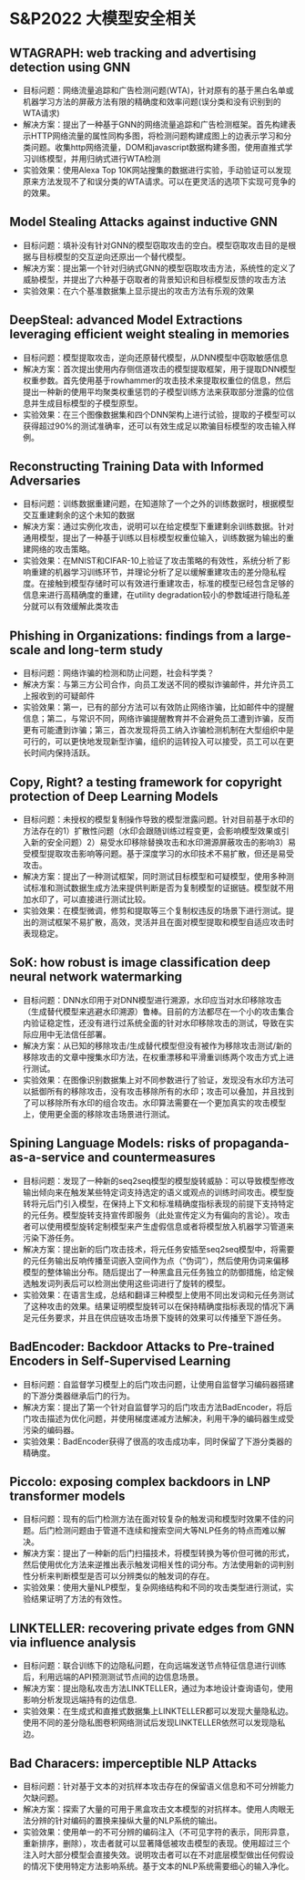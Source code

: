 # S&P2022 大模型安全相关

## WTAGRAPH: web tracking and advertising detection using GNN

+ 目标问题：网络流量追踪和广告检测问题(WTA)，针对原有的基于黑白名单或机器学习方法的屏蔽方法有限的精确度和效率问题(误分类和没有识别到的WTA请求)
+ 解决方案：提出了一种基于GNN的网络流量追踪和广告检测框架。首先构建表示HTTP网络流量的属性同构多图，将检测问题构建成图上的边表示学习和分类问题。收集http网络流量，DOM和javascript数据构建多图，使用直推式学习训练模型，并用归纳式进行WTA检测
+ 实验效果：使用Alexa Top 10K网站搜集的数据进行实验，手动验证可以发现原来方法发现不了和误分类的WTA请求。可以在更灵活的选项下实现可竞争的的效果。

## Model Stealing Attacks against inductive GNN

+ 目标问题：填补没有针对GNN的模型窃取攻击的空白。模型窃取攻击目的是根据与目标模型的交互逆向还原出一个替代模型。
+ 解决方案：提出第一个针对归纳式GNN的模型窃取攻击方法，系统性的定义了威胁模型，并提出了六种基于窃取者的背景知识和目标模型反馈的攻击方法
+ 实验效果：在六个基准数据集上显示提出的攻击方法有乐观的效果

## DeepSteal: advanced Model Extractions leveraging efficient weight stealing in memories

+ 目标问题：模型提取攻击，逆向还原替代模型，从DNN模型中窃取敏感信息
+ 解决方案：首次提出使用内存侧信道攻击的模型提取框架，用于提取DNN模型权重参数。首先使用基于rowhammer的攻击技术来提取权重位的信息，然后提出一种新的使用平均聚类权重惩罚的子模型训练方法来获取部分泄露的位信息并生成目标模型的子模型原型。
+ 实验效果：在三个图像数据集和四个DNN架构上进行试验，提取的子模型可以获得超过90%的测试准确率，还可以有效生成足以欺骗目标模型的攻击输入样例。

## Reconstructing Training Data with Informed Adversaries

+ 目标问题：训练数据重建问题，在知道除了一个之外的训练数据时，根据模型交互重建剩余的这个未知的数据
+ 解决方案：通过实例化攻击，说明可以在给定模型下重建剩余训练数据。针对通用模型，提出了一种基于训练以目标模型权重位输入，训练数据为输出的重建网络的攻击策略。
+ 实验效果：在MNIST和CIFAR-10上验证了攻击策略的有效性，系统分析了影响重建的机器学习训练环节，并理论分析了足以缓解重建攻击的差分隐私程度。在接触到模型存储时可以有效进行重建攻击，标准的模型已经包含足够的信息来进行高精确度的重建，在utility degradation较小的参数域进行隐私差分就可以有效缓解此类攻击

## Phishing in Organizations: findings from a large-scale and long-term study

+ 目标问题：网络诈骗的检测和防止问题，社会科学类？
+ 解决方案：与第三方公司合作，向员工发送不同的模拟诈骗邮件，并允许员工上报收到的可疑邮件
+ 实验效果：第一，已有的部分方法可以有效防止网络诈骗，比如邮件中的提醒信息；第二，与常识不同，网络诈骗提醒教育并不会避免员工遭到诈骗，反而更有可能遭到诈骗；第三，首次发现将员工纳入诈骗检测机制在大型组织中是可行的，可以更快地发现新型诈骗，组织的运转投入可以接受，员工可以在更长时间内保持活跃。

## Copy, Right? a testing framework for copyright protection of Deep Learning Models

+ 目标问题：未授权的模型复制操作导致的模型泄露问题。针对目前基于水印的方法存在的1）扩散性问题（水印会跟随训练过程变更，会影响模型效果或引入新的安全问题）2）易受水印移除替换攻击和水印溯源屏蔽攻击的影响3）易受模型提取攻击影响等问题。基于深度学习的水印技术不易扩散，但还是易受攻击。
+ 解决方案：提出了一种测试框架，同时测试目标模型和可疑模型，使用多种测试标准和测试数据生成方法来提供判断是否为复制模型的证据链。模型就不用加水印了，可以直接进行测试比较。
+ 实验效果：在模型微调，修剪和提取等三个复制权违反的场景下进行测试。提出的测试框架不易扩散，高效，灵活并且在面对模型提取和模型自适应攻击时表现稳定。

## SoK: how robust is image classification deep neural network watermarking

+ 目标问题：DNN水印用于对DNN模型进行溯源，水印应当对水印移除攻击（生成替代模型来逃避水印溯源）鲁棒。目前的方法都尽在一个小的攻击集合内验证稳定性，还没有进行过系统全面的针对水印移除攻击的测试，导致在实际应用中无法信任部署。
+ 解决方案：从已知的移除攻击/生成替代模型但没有被作为移除攻击测试/新的移除攻击的文章中搜集水印方法，在权重漂移和平滑重训练两个攻击方式上进行测试。
+ 实验效果：在图像识别数据集上对不同参数进行了验证，发现没有水印方法可以抵御所有的移除攻击，没有攻击移除所有的水印；攻击可以叠加，并且找到了可以移除所有水印的组合攻击。水印算法需要在一个更加真实的攻击模型上，使用更全面的移除攻击场景进行测试。

## Spining Language Models: risks of propaganda-as-a-service and countermeasures

+ 目标问题：发现了一种新的seq2seq模型的模型旋转威胁：可以导致模型修改输出倾向来在触发某些特定词支持选定的语义或观点的训练时间攻击。模型旋转将元后门引入模型，在保持上下文和标准精确度指标表现的前提下支持特定的元任务。模型旋转支持宣传即服务（此处宣传定义为有偏向的言论）。攻击者可以使用模型旋转定制模型来产生虚假信息或者将模型放入机器学习管道来污染下游任务。
+ 解决方案：提出新的后门攻击技术，将元任务安插至seq2seq模型中，将需要的元任务输出反响传播至词嵌入空间作为点（“伪词”），然后使用伪词来偏移模型的整体输出分布。随后提出了一种黑盒且元任务独立的防御措施，给定候选触发词列表后可以检测出使用这些词进行了旋转的模型。
+ 实验效果：在语言生成，总结和翻译三种模型上使用不同出发词和元任务测试了这种攻击的效果。结果证明模型旋转可以在保持精确度指标表现的情况下满足元任务要求，并且在供应链攻击场景下旋转的效果可以传播至下游任务。

## BadEncoder: Backdoor Attacks to Pre-trained Encoders in Self-Supervised Learning

+ 目标问题：自监督学习模型上的后门攻击问题，让使用自监督学习编码器搭建的下游分类器继承后门的行为。
+ 解决方案：提出了第一个针对自监督学习的后门攻击方法BadEncoder，将后门攻击描述为优化问题，并使用梯度递减方法解决，利用干净的编码器生成受污染的编码器。
+ 实验效果：BadEncoder获得了很高的攻击成功率，同时保留了下游分类器的精确度。

## Piccolo: exposing complex backdoors in LNP transformer models

+ 目标问题：现有的后门检测方法在面对较复杂的触发词和模型时效果不佳的问题。后门检测问题由于管道不连续和搜索空间大等NLP任务的特点而难以解决。
+ 解决方案：提出了一种新的后门扫描技术，将模型转换为等价但可微的形式，然后使用优化方法来逆推出表示触发词相关性的词分布。方法使用新的词判别性分析来判断模型是否可以分辨类似的触发词的存在。
+ 实验效果：使用大量NLP模型，复杂网络结构和不同的攻击类型进行测试，实验结果证明了方法的有效性。

## LINKTELLER: recovering private edges from GNN via influence analysis

+ 目标问题：联合训练下的边隐私问题，在向远端发送节点特征信息进行训练后，利用远端的API预测测试节点间的边信息场景。
+ 解决方案：提出隐私攻击方法LINKTELLER，通过为本地设计查询语句，使用影响分析发现远端持有的边信息.
+ 实验效果：在生成式和直推式数据集上LINKTELLER都可以发现大量隐私边。使用不同的差分隐私图卷积网络测试后发现LINKTELLER依然可以发现隐私边。

## Bad Characers: imperceptible NLP Attacks

+ 目标问题：针对基于文本的对抗样本攻击存在的保留语义信息和不可分辨能力欠缺问题。
+ 解决方案：探索了大量的可用于黑盒攻击文本模型的对抗样本。使用人肉眼无法分辨的针对编码的置换来操纵大量的NLP系统的输出。
+ 实验效果：使用单一的不可分辨的编码注入（不可见字符的表示，同形异意，重新排序，删除），攻击者就可以显著降低被攻击模型的表现。使用超过三个注入时大部分模型会直接失效。说明攻击者可以在不对底层模型做出任何假设的情况下使用特定方法影响系统。基于文本的NLP系统需要细心的输入净化。
